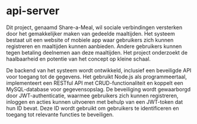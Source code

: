 # api-server

Dit project, genaamd Share-a-Meal, wil sociale verbindingen versterken door het gemakkelijker maken van gedeelde maaltijden. Het systeem bestaat uit een website of mobiele app waar gebruikers zich kunnen registreren en maaltijden kunnen aanbieden. Andere gebruikers kunnen tegen betaling deelnemen aan deze maaltijden. Het project onderzoekt de haalbaarheid en potentie van het concept op kleine schaal.

De backend van het systeem wordt ontwikkeld, inclusief een beveiligde API voor toegang tot de gegevens. Het gebruikt Node.js als programmeertaal, implementeert een RESTful API met CRUD-functionaliteit en koppelt een MySQL-database voor gegevensopslag. De beveiliging wordt gewaarborgd door JWT-authenticatie, waarmee gebruikers zich kunnen registreren, inloggen en acties kunnen uitvoeren met behulp van een JWT-token dat hun ID bevat. Deze ID wordt gebruikt om gebruikers te identificeren en toegang tot relevante functies te beveiligen.

